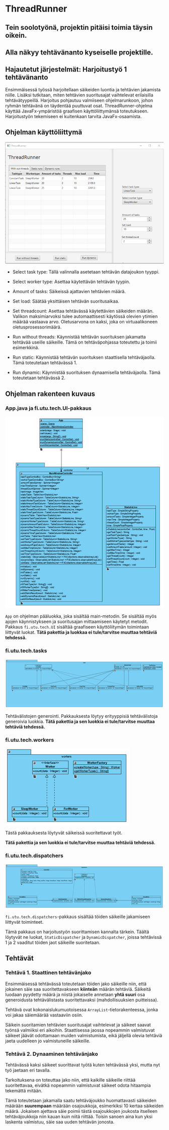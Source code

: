 # ThreadRunner


## Tein soolotyönä, projektin pitäisi toimia täysin oikein.
## Alla näkyy tehtävänanto kyseiselle projektille.

## Hajautetut järjestelmät: Harjoitustyö 1 tehtävänanto
Ensimmäisessä työssä harjoitellaan säikeiden luontia ja tehtävien jakamista niille. Lisäksi tutkitaan, miten tehtävien suoritusajat vaihtelevat erilaisilla tehtävätyypeillä. Harjoitus pohjautuu valmiiseen ohjelmarunkoon, johon ryhmän tehtävänä on täydentää puuttuvat osat. ThreadRunner-ohjelma käyttää JavaFx-ympäristöä graafisen käyttöliittymänsä toteutukseen. Harjoitustyön tekemiseen ei kuitenkaan tarvita JavaFx-osaamista.


## Ohjelman käyttöliittymä

![Main window](doc/images/mainwindow.png "Main window")


- Select task type: Tällä valinnalla asetetaan tehtävän datajoukon tyyppi. 

- Select worker type: Asettaa käytettävän tehtävän tyypin.

- Amount of tasks: Säikeissä ajattavien tehtävien määrä.

- Set load: Säätää yksittäisen tehtävän suoritusaikaa. 

- Set threadcount: Asettaa tehtävässä käytettävien säikeiden määrän. Valikon maksimiarvoksi tulee automaattisesti käytössä olevien ytimien määrää vastaava arvo. Oletusarvona on kaksi, joka on virtuaalikoneen oletusprosessorimäärä.

- Run without threads: Käynnistää tehtävän suorituksen jakamatta tehtävää useille säikeille. Tämä on tehtäväpohjassa toteutettu ja toimii esimerkkinä.

- Run static: Käynnistää tehtävän suorituksen staattisella tehtäväjaolla. Tämä toteutetaan tehtävässä 1.

- Run dynamic: Käynnistää suorituksen dynaamisella tehtäväjaolla. Tämä toteutetaan tehtävässä 2.

## Ohjelman rakenteen kuvaus

### App.java ja fi.utu.tech.UI-pakkaus

![App-luokkas sekä fi.utu.tech.UI](doc/images/AppUIUML.png "App.java ja fi.utu.tech.UI")

`App` on ohjelman pääluokka, joka sisältää main-metodin. Se sisältää myös ajojen käynnistykseen ja suoritusajan mittaamiseen käytetyt metodit. Pakkaus `fi.utu.tech.UI` sisältää graafiseen käyttöliitymän toimintaan liittyvät luokat. **Tätä pakettia ja luokkaa ei tule/tarvitse muuttaa tehtäviä tehdessä.**

### fi.utu.tech.tasks

![fi.utu.tech.tasks](doc/images/tasksUML.png "fi.utu.tech.tasks")

Tehtävälistojen generointi. Pakkauksesta löytyy erityyppisiä tehtävälistoja generoivia luokkia.
**Tätä pakettia ja sen luokkia ei tule/tarvitse muuttaa tehtäviä tehdessä.**

### fi.utu.tech.workers

![fi.utu.tech.workers](doc/images/workersUML.png "fi.utu.tech.workers")

Tästä pakkauksesta löytyvät säikeissä suoritettavat työt. 

**Tätä pakettia ja sen luokkia ei tule/tarvitse muuttaa tehtäviä tehdessä.**


### fi.utu.tech.dispatchers

![fi.utu.tech.dispatchers](doc/images/dispatchersUML.png "fi.utu.tech.dispatchers")

`fi.utu.tech.dispatchers`-pakkaus sisältää töiden säikeille jakamiseen liittyvät toiminteet.

Tämä pakkaus on harjoitustyön suorittamisen kannalta tärkein. Täältä löytyvät ne luokat, `StaticDispatcher` ja `DynamicDispatcher`, joissa tehtävissä 1 ja 2 vaaditut töiden jaot säikeille suoritetaan.


## Tehtävät

### Tehtävä 1. Staattinen tehtävänjako

Ensimmäisessä tehtävässä toteutetaan töiden jako säikeille niin, että jokainen säie saa suoritettavakseen **kiinteän** määrän tehtäviä. Säikeitä luodaan pyydetty määrä ja niistä jokaiselle annetaan **yhtä suuri** osa generoidusta tehtävälistasta suoritettavaksi (mahdollisuuksien puitteissa). 

Tehtävä ovat kokonaislukumuotoisessa `ArrayList`-tietorakenteessa, jonka voi jakaa säiemäärää vastaaviin osiin. 

Säikein suoritamien tehtävien suoritusajat vaihtelevat ja säikeet saavat työnsä valmiiksi eri aikoihin. Staattisessa jaossa nopeammin valmistuvat säikeet jäävät odottamaan muiden valmistumista, eikä jäljellä olevia tehtäviä jaeta uudelleen jo valmistuneille säikeille.

### Tehtävä 2. Dynaaminen tehtävänjako

Tehtävässä kaksi säikeet suorittavat työtä kuten tehtävässä yksi, mutta nyt työ jaetaan eri tavalla. 

Tarkoituksena on toteuttaa jako niin, että kaikille säikeille riittää suoritettavaa, eivätkä nopeammin valmistuvat säikeet odota hitaampia tekemättä mitään. 

Tämä toteutetaan jakamalla saatu tehtäväjoukko huomattavasti säikeiden määrään **suurempaan** määrään osajoukkoja, esimerkiksi 10 kertaa säikeiden määrä. Jokaisen ajettava säie poimii tästä osajoukkojen joukosta itselleen tehtäväjoukkoja niin kauan kuin niitä riittää. 
Toisin sanoen aina kun yksi laskenta valmistuu, säie saa uuden tehtävän jonosta.

